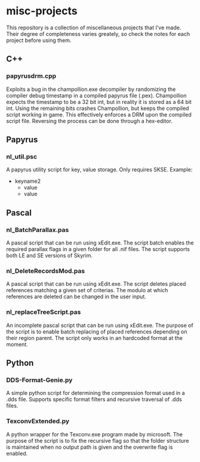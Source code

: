 # misc-projects
This repository is a collection of miscellaneous projects that I've made.
Their degree of completeness varies greately, so check the notes for each project before
using them.

## C++

### papyrusdrm.cpp
Exploits a bug in the champollion.exe decompiler by randomizing the compiler debug timestamp in a compiled papyrus file (.pex). Champollion expects the timestamp to be a 32 bit int, but in reality it is stored as a 64 bit int. Using the remaining bits crashes Champollion, but keeps the compiled script working in game. This effectively enforces a DRM upon the compiled script file. Reversing the process can be done through a hex-editor.

## Papyrus

### nl_util.psc
A papyrus utility script for key, value storage. Only requires SKSE. Example:
* keyname2
    - value
    - value

## Pascal

### nl_BatchParallax.pas
A pascal script that can be run using xEdit.exe. The script batch enables the required parallax flags in a given folder for all .nif files. The script supports
both LE and SE versions of Skyrim.

### nl_DeleteRecordsMod.pas
A pascal script that can be run using xEdit.exe. The script deletes placed references matching a given set of criterias. The modulo at which references are deleted
can be changed in the user input.

### nl_replaceTreeScript.pas
An incomplete pascal script that can be run using xEdit.exe. The purpose of the script is to enable batch replacing of placed references depending on their region parent.
The script only works in an hardcoded format at the moment.

## Python

### DDS-Format-Genie.py
A simple python script for determining the compression format used in a .dds file. Supports specific format filters and recursive traversal of .dds files.

### TexconvExtended.py
A python wrapper for the Texconv.exe program made by microsoft. The purpose of the script is to fix the recursive flag so that the folder structure is maintained
when no output path is given and the overwrite flag is enabled.